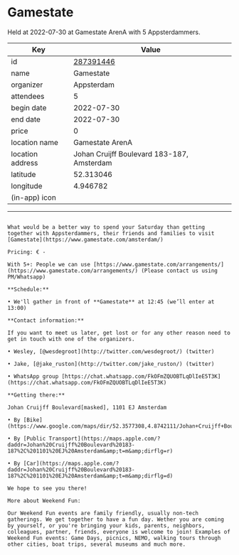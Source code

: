 # Gamestate
Held at 2022-07-30 at Gamestate ArenA with 5 Appsterdammers.
        
|Key|Value
|---|---|
|id|[287391446](https://www.meetup.com/appsterdam/events/287391446/)|
|name|Gamestate|
|organizer|Appsterdam|
|attendees|5|
|begin date|2022-07-30|
|end date|2022-07-30|
|price|0|
|location name|Gamestate ArenA|
|location address|Johan Cruijff Boulevard 183-187, Amsterdam|
|latitude|52.313046|
|longitude|4.946782|
|(in-app) icon||

---

```

What would be a better way to spend your Saturday than getting together with Appsterdammers, their friends and families to visit [Gamestate](https://www.gamestate.com/amsterdam/)

Pricing: € -

With 5+: People we can use [https://www.gamestate.com/arrangements/](https://www.gamestate.com/arrangements/) (Please contact us using PM/Whatsapp)

**Schedule:**

• We'll gather in front of **Gamestate** at 12:45 (we’ll enter at 13:00)

**Contact information:**

If you want to meet us later, get lost or for any other reason need to get in touch with one of the organizers.

• Wesley, [@wesdegroot](http://twitter.com/wesdegroot/) (twitter)

• Jake, [@jake_ruston](http://twitter.com/jake_ruston/) (twitter)

• WhatsApp group [https://chat.whatsapp.com/FkOFmZQUOBTLqDlIeE5T3K](https://chat.whatsapp.com/FkOFmZQUOBTLqDlIeE5T3K)

**Getting there:**

Johan Cruijff Boulevard[masked], 1101 EJ Amsterdam

• By [Bike](https://www.google.com/maps/dir/52.3577308,4.8742111/Johan+Cruijff+Boulevard+183,+1101+DJ+Amsterdam/@52.3325123,4.8312581,12z/data=!3m1!4b1!4m9!4m8!1m1!4e1!1m5!1m1!1s0x47c60b90b5a0db11:0xdd412a4389ed8299!2m2!1d4.9447536!2d52.3125059)

• By [Public Transport](https://maps.apple.com/?daddr=Johan%20Cruijff%20Boulevard%20183-187%2C%201101%20EJ%20Amsterdam&amp;t=m&amp;dirflg=r)

• By [Car](https://maps.apple.com/?daddr=Johan%20Cruijff%20Boulevard%20183-187%2C%201101%20EJ%20Amsterdam&amp;t=m&amp;dirflg=d)

We hope to see you there!

More about Weekend Fun:

Our Weekend Fun events are family friendly, usually non-tech gatherings. We get together to have a fun day. Wether you are coming by yourself, or you're bringing your kids, parents, neighbors, colleagues, partner, friends, everyone is welcome to join! Examples of Weekend Fun events: Game Days, picnics, NEMO, walking tours through other cities, boat trips, several museums and much more.

```

